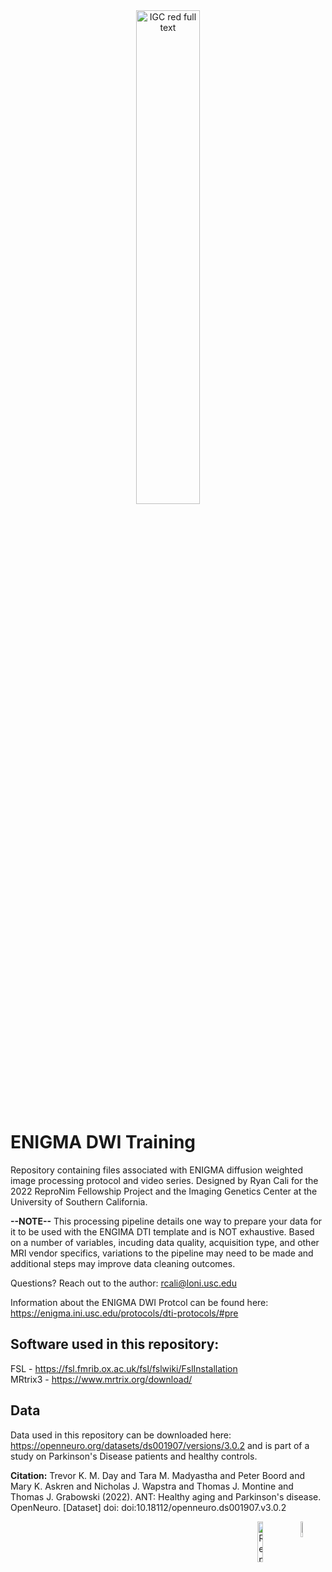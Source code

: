 <a href="https://enigma.ini.usc.edu/">
  <div align="center">
    <img src="https://user-images.githubusercontent.com/71532882/236649110-83b2c82b-3aed-472e-ad43-b499fad76c4e.png" alt="IGC red full text" width="45%" height="45%">
  </div>
</a>


# ENIGMA DWI Training

Repository containing files associated with ENIGMA diffusion weighted image processing protocol and video series. Designed by Ryan Cali for the 2022 ReproNim Fellowship Project and the Imaging Genetics Center at the University of Southern California. 

**--NOTE--** This processing pipeline details one way to prepare your data for it to be used with the ENGIMA DTI template and is NOT exhaustive. Based on a number of variables, incuding data quality, acquisition type, and other MRI vendor specifics, variations to the pipeline may need to be made and additional steps may improve data cleaning outcomes.

Questions? Reach out to the author: rcali@loni.usc.edu


Information about the ENIGMA DWI Protcol can be found here: https://enigma.ini.usc.edu/protocols/dti-protocols/#pre


## Software used in this repository:

FSL - https://fsl.fmrib.ox.ac.uk/fsl/fslwiki/FslInstallation
<br>
MRtrix3 - https://www.mrtrix.org/download/

## Data

Data used in this repository can be downloaded here: https://openneuro.org/datasets/ds001907/versions/3.0.2 and is part of a study on Parkinson's Disease patients and healthy controls.

**Citation:** Trevor K. M. Day and Tara M. Madyastha and Peter Boord and Mary K. Askren and Nicholas J. Wapstra and Thomas J. Montine and Thomas J. Grabowski (2022). ANT: Healthy aging and Parkinson's disease. OpenNeuro. [Dataset] doi: doi:10.18112/openneuro.ds001907.v3.0.2


<a href="https://igc.ini.usc.edu/"><img src="https://user-images.githubusercontent.com/71532882/236710395-09aa5dad-a7df-4316-a8f1-7a9f07fe8358.png" alt="IGC red full text" width="8%" height="8%" align="right"></a>


<a href="https://www.repronim.org/"><img src="https://user-images.githubusercontent.com/71532882/236649522-5157df8d-3b8a-43eb-b871-88268c11fa60.png" alt="ReproNim" width="13%" height="13%" align="right"></a>



